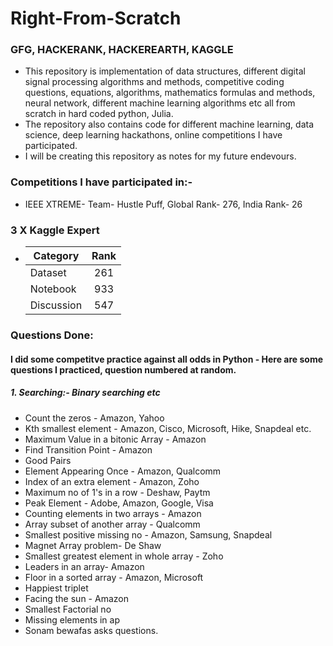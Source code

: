 # Right-From-Scratch 

### GFG, HACKERANK, HACKEREARTH, KAGGLE

- This repository is implementation of data structures, different digital signal processing algorithms and methods, competitive coding questions, equations, algorithms, mathematics formulas and methods, neural network, different machine learning algorithms etc all from scratch in hard coded python, Julia.
- The repository also contains code for different machine learning, data science, deep learning hackathons, online competitions I have participated.   
- I will be creating this repository as notes for my future endevours.

### Competitions I have participated in:- 
- IEEE XTREME- Team- Hustle Puff, Global Rank- 276, India Rank- 26

### 3 X Kaggle Expert

 -   | Category                   | Rank              |
     | -------------              |:-----------------:|
     | Dataset                    | 261               |
     | Notebook                   | 933               |
     | Discussion                 | 547               |
 
 ### Questions Done:
 #### I did some competitve practice against all odds in Python - Here are some questions I practiced, question numbered at random.
##### 1. Searching:- Binary searching etc
- Count the zeros - Amazon, Yahoo
- Kth smallest element - Amazon, Cisco, Microsoft, Hike, Snapdeal etc.
- Maximum Value in a bitonic Array - Amazon
- Find Transition Point - Amazon
- Good Pairs
- Element Appearing Once - Amazon, Qualcomm
- Index of an extra element - Amazon, Zoho
- Maximum no of 1's in a row - Deshaw, Paytm
- Peak Element - Adobe, Amazon, Google, Visa
- Counting elements in two arrays - Amazon
- Array subset of another array - Qualcomm
- Smallest positive missing no - Amazon, Samsung, Snapdeal
- Magnet Array problem- De Shaw
- Smallest greatest element in whole array - Zoho
- Leaders in an array- Amazon
- Floor in a sorted array - Amazon, Microsoft
- Happiest triplet 
- Facing the sun - Amazon
- Smallest Factorial no 
- Missing elements in ap
- Sonam bewafas asks questions.
 


